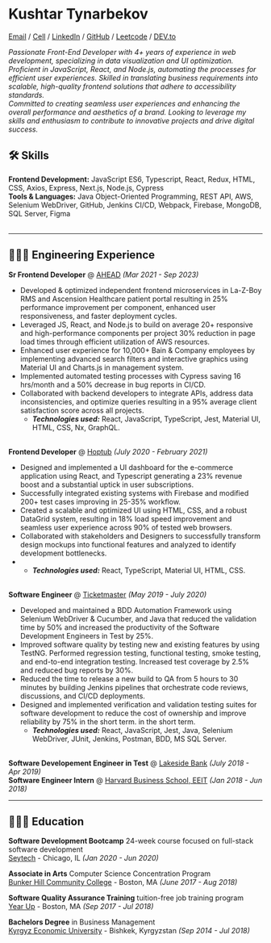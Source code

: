 # Kushtar Tynarbekov

[Email](mailto:kushtar.tynarbek@gmail.com) / [Cell](470-443-8470) / [LinkedIn](https://www.linkedin.com/in/kushtartyn/) / [GitHub](https://github.com/Kushtarbek) / [Leetcode](https://leetcode.com/kushtarbek/) / [DEV.to](https://dev.to/kushtarbek)

_Passionate Front-End Developer with 4+ years of experience in web development, specializing in data visualization and UI optimization. Proficient in JavaScript, React, and Node.js, automating the processes for efficient user experiences. Skilled in translating business requirements into scalable, high-quality frontend solutions that adhere to accessibility standards.  
Committed to creating seamless user experiences and enhancing the overall performance and aesthetics of a brand.
Looking to leverage my skills and enthusiasm to contribute to innovative projects and drive digital success._

## 🛠️ Skills

 **Frontend Development:** JavaScript ES6, Typescript, React, Redux, HTML, CSS, Axios, Express, Next.js, Node.js, Cypress<br>
 **Tools & Languages:** Java Object-Oriented Programming, REST API, AWS, Selenium WebDriver, GitHub, Jenkins CI/CD, Webpack, Firebase, MongoDB, SQL Server, Figma
<br><br>

------
## 👨🏻‍💻  Engineering Experience
**Sr Frontend Developer** @ [AHEAD](https://www.ahead.com/.com/) _(Mar 2021 - Sep 2023)_ <br>
- Developed & optimized independent frontend microservices in La-Z-Boy RMS and Ascension Healthcare patient portal resulting in 25% performance improvement per component, enhanced user responsiveness, and faster deployment cycles. 
- Leveraged JS, React, and Node.js to build on average 20+ responsive and high-performance components per project 30% reduction in page load times through efficient utilization of AWS resources. 
- Enhanced user experience for 10,000+ Bain & Company employees by implementing advanced search filters and interactive graphics using Material UI and Charts.js in management system. 
- Implemented automated testing processes with Cypress saving 16 hrs/month and a 50% decrease in bug reports in CI/CD. 
- Collaborated with backend developers to integrate APIs, address data inconsistencies, and optimize queries resulting in a 95% average client satisfaction score across all projects. 
  - **_Technologies used:_** React, JavaScript, TypeScript, Jest, Material UI, HTML, CSS, Nx, GraphQL.
<br><br>

**Frontend Developer** @ [Hoptub](https://www.hoptub.com/) _(July 2020 - February 2021)_ <br> 

- Designed and implemented a UI dashboard for the e-commerce application using React, and Typescript generating a 23% revenue boost and a substantial uptick in user subscriptions. 
- Successfully integrated existing systems with Firebase and modified 200+ test cases improving in 25-35% workflow. 
- Created a scalable and optimized UI using HTML, CSS, and a robust DataGrid system, resulting in 18% load speed improvement and seamless user experience across 90% of tested web browsers. 
- Collaborated with stakeholders and Designers to successfully transform design mockups into functional features and analyzed to identify development bottlenecks.
-  - **_Technologies used:_** React, TypeScript, Material UI, HTML, CSS.
<br><br>

**Software Engineer** @ [Ticketmaster](https://www.ticketmaster.com/sell) _(May 2019 - July 2020)_ <br>
- Developed and maintained a BDD Automation Framework using Selenium WebDriver & Cucumber, and Java that reduced the
validation time by 50% and increased the productivity of the Software Development Engineers in Test by 25%.
- Improved software quality by testing new and existing features by using TestNG. Performed regression testing, functional
testing, smoke testing, and end-to-end integration testing. Increased test coverage by 2.5% and reduced bug reports by 30%.
- Reduced the time to release a new build to QA from 5 hours to 30 minutes by building Jenkins pipelines that orchestrate code
reviews, discussions, and CI/CD deployments.
- Designed and implemented verification and validation testing suites for software development to reduce the cost of ownership
and improve reliability by 75% in the short term. in the short term.
  - **_Technologies used:_** React, JavaScript, Jest, Java, Selenium WebDriver, JUnit, Jenkins, Postman, BDD, MS SQL Server.
<br><br>

**Software Developement Engineer in Test** @ [Lakeside Bank]() _(July 2018 - Apr 2019)_ <br>
**Software Engineer Intern** @ [Harvard Business School, EEIT]() _(Jan 2018 - Jun 2018)_ <br>


------
## 👨🏻‍🎓 Education
**Software Development Bootcamp** 24-week course focused on full-stack software development<br>
[Seytech](https://www.linkedin.com/company/seytechco/people/) - Chicago, IL _(Jan 2020 - Jun 2020)_ <br>

**Associate in Arts** Computer Science Concentration Program <br>
[Bunker Hill Community College](https://www.bhcc.edu/) - Boston, MA _(June 2017 - Aug 2018)_<br>

**Software Quality Assurance Training** tuition-free job training program <br>
[Year Up](https://www.yearup.org/about) - Boston, MA _(Sep 2017 - Jul 2018)_<br>

**Bachelors Degree** in Business Management<br>
[Kyrgyz Economic University](http://www.keu.kg/) - Bishkek, Kyrgyzstan _(Sep 2014 - Jul 2018)_<br>
